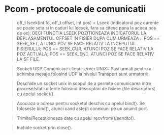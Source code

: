 # Pcom - protocoale de comunicatii


>off_t lseek(int fd, off_t offset, int pos) = Lseek (indicatorul poz curente se poate seta
si in cadurl lui leesek, fara sa citesc pana la aceea pos de ex); DECI FUNCTIA LSEEK
POZITIONEAZA INDICATORUL LA DEPLASAMENTUL OFFSET IN FISIER DUPA CUM URMEAZA :: 
POS == SEEK_SET, ATUNCI POZ SE FACE RELATIV LA INCEPUTUL FISIERULUI;
POS == SEEK_CUR, ATUNCI POZ SE FACE RELATIV LA POZ ACTUALA;
POS == SEEK_END, ATUNCI POZ SE FACE RELATIV LA SF FILE.

>Socketi UDP
Comunicare client-server UNIX::
Pasi urmati pentru a schimba mesaje folosind UDP la nivelul Transport sunt urmatorii:

>Deschide un socket unix in scopul de a permite comunicarea intre procese/statii diferite folosind descriptori de fisiere (file descriptors) cu apelul socket().

>Asociaza o adresa pentru socketul deschis cu apelul bind(). Se foloseste bind(), atunci cand astept conexiuni pe un anumit port.

>Trimite/Receptioneaza date cu apelul recvfrom()/sendto().

>Inchide socket prin close().
